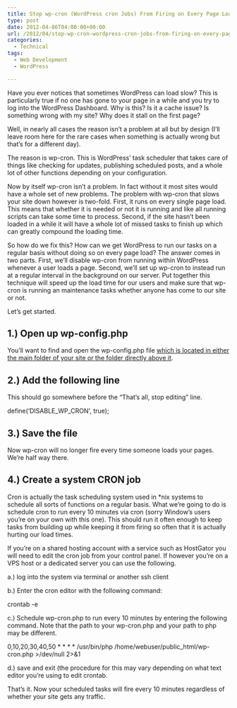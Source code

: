 ```yaml
---
title: Stop wp-cron (WordPress cron Jobs) From Firing on Every Page Load
type: post
date: 2012-04-06T04:00:00+00:00
url: /2012/04/stop-wp-cron-wordpress-cron-jobs-from-firing-on-every-page-load/
categories:
  - Technical
tags:
  - Web Development
  - WordPress

---
```

Have you ever notices that sometimes WordPress can load slow? This is particularly true if no one has gone to your page in a while and you try to log into the WordPress Dashboard. Why is this? Is it a cache issue? Is something wrong with my site? Why does it stall on the first page?

Well, in nearly all cases the reason isn’t a problem at all but by design (I’ll leave room here for the rare cases when something is actually wrong but that’s for a different day).

The reason is wp-cron. This is WordPress’ task scheduler that takes care of things like checking for updates, publishing scheduled posts, and a whole lot of other functions depending on your configuration.

Now by itself wp-cron isn’t a problem. In fact without it most sites would have a whole set of new problems. The problem with wp-cron that slows your site down however is two-fold. First, it runs on every single page load. This means that whether it is needed or not it is running and like all running scripts can take some time to process. Second, if the site hasn’t been loaded in a while it will have  a whole lot of missed tasks to finish up which can greatly compound the loading time.

So how do we fix this? How can we get WordPress to run our tasks on a regular basis without doing so on every page load? The answer comes in two parts. First, we’ll disable wp-cron from running within WordPress whenever a user loads a page. Second, we’ll set up wp-cron to instead run at a regular interval in the background on our server. Put together this technique will speed up the load time for our users and make sure that wp-cron is running an maintenance tasks whether anyone has come to our site or not.

Let’s get started.

## 1.) Open up wp-config.php

You’ll want to find and open the wp-config.php file [which is located in either the main folder of your site or the folder directly above it][1].

## 2.) Add the following line

This should go somewhere before the “That’s all, stop editing” line.

define(&#8216;DISABLE\_WP\_CRON', true);

## 3.) Save the file

Now wp-cron will no longer fire every time someone loads your pages. We’re half way there.

## 4.) Create a system CRON job

Cron is actually the task scheduling system used in *nix systems to schedule all sorts of functions on a regular basis. What we’re going to do is schedule cron to run every 10 minutes via cron (sorry Window’s users you’re on your own with this one). This should run it often enough to keep tasks from building up while keeping it from firing so often that it is actually hurting our load times.

If you’re on a shared hosting account with a service such as HostGator you will need to edit the cron job from your control panel. If however you’re on a VPS host or a dedicated server you can use the following.

a.) log into the system via terminal or another ssh client

b.) Enter the cron editor with the following command:

crontab -e

c.) Schedule wp-cron.php to run every 10 minutes by entering the following command. Note that the path to your wp-cron.php and your path to php may be different.

0,10,20,30,40,50 \* \* \* \* /usr/bin/php /home/webuser/public_html/wp-cron.php >/dev/null 2>&1

d.) save and exit (the procedure for this may vary depending on what text editor you’re using to edit crontab.

That’s it. Now your scheduled tasks will fire every 10 minutes regardless of whether your site gets any traffic.

 [1]: /2012/02/one-simple-way-to-secure-wordpress/
